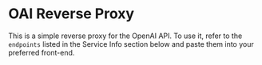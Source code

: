 <!-- Don't remove this header, Showdown needs it to parse the file correctly -->

# OAI Reverse Proxy

This is a simple reverse proxy for the OpenAI API. To use it, refer to the `endpoints` listed in the Service Info section below and paste them into your preferred front-end.
